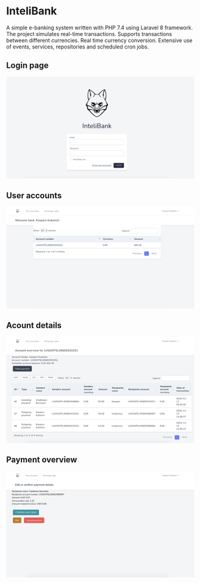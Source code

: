 # InteliBank

A simple e-banking system written with PHP 7.4 using Laravel 8 framework.
The project simulates real-time transactions. Supports transactions between different currencies.
Real time currency conversion.
Extensive use of events, services, repositories and scheduled cron jobs.

## Login page
![](intelibank1.png)

## User accounts
![](intelibank2.png)

## Acount details
![](intelibank3.png)

## Payment overview
![](intelibank4.png)
